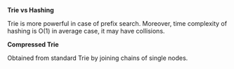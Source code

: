 **Trie vs Hashing**

Trie is more powerful in case of prefix search. Moreover, time complexity of hashing is O(1) in average case, it may 
have collisions.

**Compressed Trie**

Obtained from standard Trie by joining chains of single nodes.